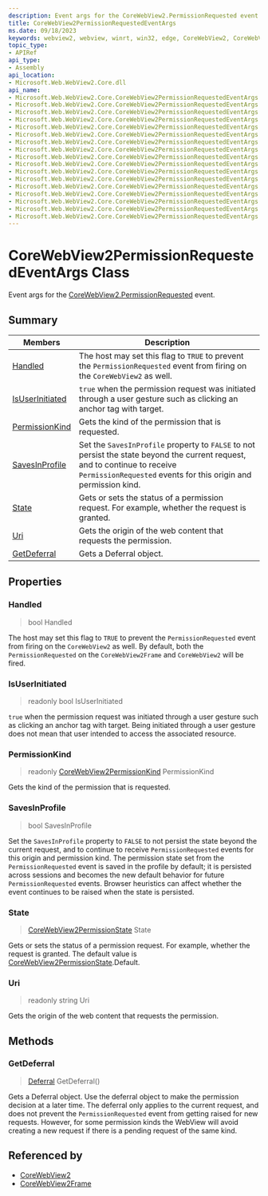 ```yaml
---
description: Event args for the CoreWebView2.PermissionRequested event.
title: CoreWebView2PermissionRequestedEventArgs
ms.date: 09/18/2023
keywords: webview2, webview, winrt, win32, edge, CoreWebView2, CoreWebView2Controller, browser control, edge html, CoreWebView2PermissionRequestedEventArgs
topic_type:
- APIRef
api_type:
- Assembly
api_location:
- Microsoft.Web.WebView2.Core.dll
api_name:
- Microsoft.Web.WebView2.Core.CoreWebView2PermissionRequestedEventArgs
- Microsoft.Web.WebView2.Core.CoreWebView2PermissionRequestedEventArgs.Handled
- Microsoft.Web.WebView2.Core.CoreWebView2PermissionRequestedEventArgs.IsUserInitiated
- Microsoft.Web.WebView2.Core.CoreWebView2PermissionRequestedEventArgs.PermissionKind
- Microsoft.Web.WebView2.Core.CoreWebView2PermissionRequestedEventArgs.SavesInProfile
- Microsoft.Web.WebView2.Core.CoreWebView2PermissionRequestedEventArgs.State
- Microsoft.Web.WebView2.Core.CoreWebView2PermissionRequestedEventArgs.Uri
- Microsoft.Web.WebView2.Core.CoreWebView2PermissionRequestedEventArgs.GetDeferral
- Microsoft.Web.WebView2.Core.CoreWebView2PermissionRequestedEventArgs.get_Handled
- Microsoft.Web.WebView2.Core.CoreWebView2PermissionRequestedEventArgs.get_IsUserInitiated
- Microsoft.Web.WebView2.Core.CoreWebView2PermissionRequestedEventArgs.get_PermissionKind
- Microsoft.Web.WebView2.Core.CoreWebView2PermissionRequestedEventArgs.get_SavesInProfile
- Microsoft.Web.WebView2.Core.CoreWebView2PermissionRequestedEventArgs.get_State
- Microsoft.Web.WebView2.Core.CoreWebView2PermissionRequestedEventArgs.get_Uri
- Microsoft.Web.WebView2.Core.CoreWebView2PermissionRequestedEventArgs.put_Handled
- Microsoft.Web.WebView2.Core.CoreWebView2PermissionRequestedEventArgs.put_SavesInProfile
- Microsoft.Web.WebView2.Core.CoreWebView2PermissionRequestedEventArgs.put_State
---
```


# CoreWebView2PermissionRequestedEventArgs Class



Event args for the [CoreWebView2.PermissionRequested](corewebview2.md#permissionrequested) event.

## Summary

Members|Description
--|--
[Handled](#handled) | The host may set this flag to `TRUE` to prevent the `PermissionRequested` event from firing on the `CoreWebView2` as well.
[IsUserInitiated](#isuserinitiated) | `true` when the permission request was initiated through a user gesture such as clicking an anchor tag with target.
[PermissionKind](#permissionkind) | Gets the kind of the permission that is requested.
[SavesInProfile](#savesinprofile) | Set the `SavesInProfile` property to `FALSE` to not persist the state beyond the current request, and to continue to receive `PermissionRequested` events for this origin and permission kind.
[State](#state) | Gets or sets the status of a permission request. For example, whether the request is granted.
[Uri](#uri) | Gets the origin of the web content that requests the permission.
[GetDeferral](#getdeferral) | Gets a Deferral object.

## Properties

### Handled

>  bool Handled

The host may set this flag to `TRUE` to prevent the `PermissionRequested` event from firing on the `CoreWebView2` as well.
By default, both the `PermissionRequested` on the `CoreWebView2Frame` and `CoreWebView2` will be fired.

### IsUserInitiated

> readonly  bool IsUserInitiated

`true` when the permission request was initiated through a user gesture such as clicking an anchor tag with target.
Being initiated through a user gesture does not mean that user intended to access the associated resource.

### PermissionKind

> readonly  [CoreWebView2PermissionKind](corewebview2permissionkind.md) PermissionKind

Gets the kind of the permission that is requested.

### SavesInProfile

>  bool SavesInProfile

Set the `SavesInProfile` property to `FALSE` to not persist the state beyond the current request, and to continue to receive `PermissionRequested` events for this origin and permission kind.
The permission state set from the `PermissionRequested`  event is saved in the profile by default; it is persisted across sessions and becomes the new default behavior for future `PermissionRequested`  events. Browser heuristics can affect whether the event continues to be raised when the state is persisted.

### State

>  [CoreWebView2PermissionState](corewebview2permissionstate.md) State

Gets or sets the status of a permission request. For example, whether the request is granted.
The default value is [CoreWebView2PermissionState](corewebview2permissionstate.md).Default.

### Uri

> readonly  string Uri

Gets the origin of the web content that requests the permission.



## Methods

### GetDeferral

> [Deferral](/uwp/api/Windows.Foundation.Deferral) GetDeferral()

Gets a Deferral object.
Use the deferral object to make the permission decision at a later time. The deferral only applies to the current request, and does not prevent the `PermissionRequested` event from getting raised for new requests. However, for some permission kinds the WebView will avoid creating a new request if there is a pending request of the same kind.






## Referenced by

- [CoreWebView2](corewebview2.md)
- [CoreWebView2Frame](corewebview2frame.md)
